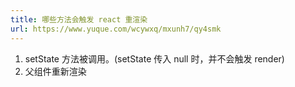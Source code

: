 ```yaml
---
title: 哪些方法会触发 react 重渲染
url: https://www.yuque.com/wcywxq/mxunh7/qy4smk
---
```


1. setState 方法被调用。(setState 传入 null 时，并不会触发 render)
2. 父组件重新渲染
